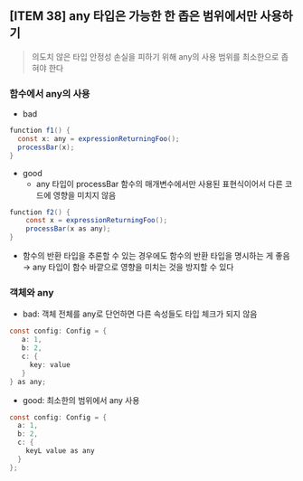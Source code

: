 ## [ITEM 38] any 타입은 가능한 한 좁은 범위에서만 사용하기

> 의도치 않은 타입 안정성 손실을 피하기 위해 any의 사용 범위를 최소한으로 좁혀야 한다

### 함수에서 any의 사용

- bad

```java
function f1() {
  const x: any = expressionReturningFoo();
  processBar(x);
}
```

- good
  - any 타입이 processBar 함수의 매개변수에서만 사용된 표현식이어서 다른 코드에 영향을 미치지 않음

```java
function f2() {
    const x = expressionReturningFoo();
    processBar(x as any);
}
```

- 함수의 반환 타입을 추론할 수 있는 경우에도 함수의 반환 타입을 명시하는 게 좋음
  → any 타입이 함수 바깥으로 영향을 미치는 것을 방지할 수 있다

### 객체와 any

- bad: 객체 전체를 any로 단언하면 다른 속성들도 타입 체크가 되지 않음

```java
const config: Config = {
   a: 1,
   b: 2,
   c: {
     key: value
   }
} as any;
```

- good: 최소한의 범위에서 any 사용

```java
const config: Config = {
  a: 1,
  b: 2,
  c: {
    keyL value as any
  }
};
```

